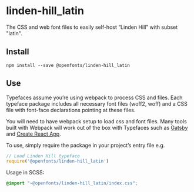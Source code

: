 
# linden-hill_latin

The CSS and web font files to easily self-host “Linden Hill” with subset "latin".

## Install

`npm install --save @openfonts/linden-hill_latin`

## Use

Typefaces assume you’re using webpack to process CSS and files. Each typeface
package includes all necessary font files (woff2, woff) and a CSS file with
font-face declarations pointing at these files.

You will need to have webpack setup to load css and font files. Many tools built
with Webpack will work out of the box with Typefaces such as [Gatsby](https://github.com/gatsbyjs/gatsby)
and [Create React App](https://github.com/facebookincubator/create-react-app).

To use, simply require the package in your project’s entry file e.g.

```javascript
// Load Linden Hill typeface
require('@openfonts/linden-hill_latin')
```

Usage in SCSS:
```scss
@import "~@openfonts/linden-hill_latin/index.css";
```
